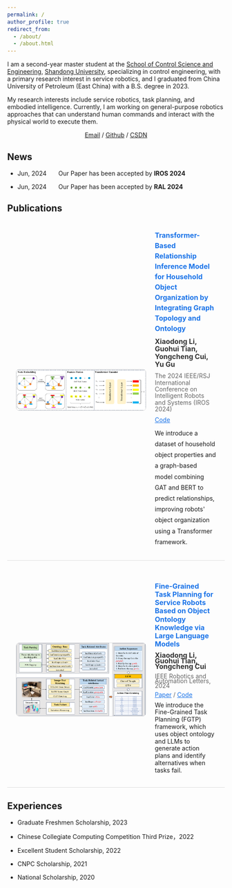 ```yaml
---
permalink: /
author_profile: true
redirect_from: 
  - /about/
  - /about.html
---
```


I am a second-year master student at the [School of Control Science and Engineering](https://control.sdu.edu.cn/), [Shandong University](https://www.sdu.edu.cn/?lailu=www.0dh.cn), specializing in control engineering, with a primary research interest in service robotics, and I graduated from China University of Petroleum (East China) with a B.S. degree in 2023.

My research interests include service robotics, task planning, and embodied intelligence. Currently, I am working on general-purpose robotics approaches that can understand human commands and interact with the physical world to execute them.

<div style="text-align: center;">
  <a href="mailto:lixd@mail.sdu.edu.cn">Email</a> / 
  <a href="https://github.com/Li-XD-Pro">Github</a> / 
  <a href="https://blog.csdn.net/python_plus?spm=1000.2115.3001.5343">CSDN</a>
</div>

News
------
* Jun, 2024 &nbsp;&nbsp;&nbsp;&nbsp;&nbsp; Our Paper has been accepted by **IROS 2024**

* Jun, 2024 &nbsp;&nbsp;&nbsp;&nbsp;&nbsp; Our Paper has been accepted by **RAL 2024**


Publications
------
<div style="display: flex; align-items: center; justify-content: space-between; margin-bottom: 30px; padding: 20px; border-bottom: 1px solid #ddd;">
  <div style="flex-shrink: 0; margin-right: 20px;">
    <img src="images/IROS-Structure.png" alt="Flow Diagram" style="max-width: 300px; border: 1px solid #ddd; border-radius: 8px;">
  </div>
  <div style="flex: 1;">
    <h2 style="margin: 0 0 10px 0; font-size: 16px; line-height: 1.5; color: #1a73e8;">Transformer-Based Relationship Inference Model for Household Object Organization by Integrating Graph Topology and Ontology</h2>
    <p style="margin: 0 0 10px 0; font-size: 16px; line-height: 1.1; font-weight: bold; color: #333;">Xiaodong Li, Guohui Tian, Yongcheng Cui, Yu Gu</p>
    <p style="margin: 0 0 10px 0; font-size: 14px; line-height: 1.1; color: #666;">The 2024 IEEE/RSJ International Conference on Intelligent Robots and Systems (IROS 2024)</p>
    <p style="margin: 0 0 10px 0; font-size: 14px; line-height: 1.1; color: #666;"> <a href="https://github.com/Li-XD-Pro/Household-Object-Organization" style="color: #1a73e8;">Code</a></p>
    <p style="margin: 0 0 10px 0; font-size: 14px; line-height: 1.8;">We introduce a dataset of household object properties and a graph-based model combining GAT and BERT to predict relationships, improving robots' object organization using a Transformer framework.</p>
  </div>
</div>

<div style="display: flex; align-items: center; justify-content: space-between; margin-bottom: 30px; padding: 20px; border-bottom: 1px solid #ddd;">
  <div style="flex-shrink: 0; margin-right: 20px;">
    <img src="images/RAL-Flowdiagram.png" alt="Flow Diagram" style="max-width: 300px; border: 1px solid #ddd; border-radius: 8px;">
  </div>
  <div style="flex: 1;">
    <h2 style="margin: 0 0 10px 0; font-size: 16px; line-height: 1.2; color: #1a73e8;">Fine-Grained Task Planning for Service Robots Based on Object Ontology Knowledge via Large Language Models</h2>
    <p style="margin: 0 0 10px 0; font-size: 16px; line-height: 0.8; font-weight: bold; color: #333;">Xiaodong Li, Guohui Tian, Yongcheng Cui</p>
    <p style="margin: 0 0 10px 0; font-size: 14px; line-height: 0.8; color: #666;">IEEE Robotics and Automation Letters, 2024</p>
    <p style="margin: 0 0 10px 0; font-size: 14px; line-height: 0.8; color: #666;">  <a href="https://ieeexplore.ieee.org/document/10553231" style="color: #1a73e8;">Paper</a> / <a href="https://github.com/Li-XD-Pro/FGTP" style="color: #1a73e8;">Code</a></p>
    <p style="margin: 0 0 10px 0; font-size: 14px; line-height: 1.2;">We introduce the Fine-Grained Task Planning (FGTP) framework, which uses object ontology and LLMs to generate action plans and identify alternatives when tasks fail.</p>
  </div>
</div>

Experiences
------
* Graduate Freshmen Scholarship, 2023

* Chinese Collegiate Computing Competition Third Prize，2022

* Excellent Student Scholarship, 2022

* CNPC Scholarship, 2021

* National Scholarship, 2020



